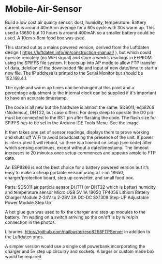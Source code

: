 # Mobile-Air-Sensor
Build a low cost air quality sensor: dust, humidity, temperature. Battery current is around 40mA on average for a 60s cycle with 30s warm up. This used a 18650 but 10 hours is around 400mAh so a smaller battery could be used. A 10cm x 8cm food box was used.

This started out as a mains powered version, derived from the Luftdaten design ( https://luftdaten.info/en/construction-manual/ ), but which could operate remotely (no WiFi signal) and store a week’s readings in EEPROM using the SPIFFS file system. It boots up into AP mode to allow FTP transfer of data, deletion of the downloaded file and input of new date/time to start a new file. The IP address is printed to the Serial Monitor but should be 192.168.4.1.

The cycle and warm up times can be changed at this point and a percentage adjustment to the internal clock can be supplied if it's important to have an accurate timestamp.

The code is all new but the hardware is almost the same: SDS011, esp8266 (Nodemcu), DHT22, but case differs. For deep sleep to operate the D0 pin must be connected to the RST pin after flashing the code. The flash size for SPIFFS has to be set in the Arduino IDE Tools Menu. See the image. 

It then takes one set of sensor readings, displays them to prove working and shuts off WiFi to avoid broadcasting the presence of the unit. If power is interrupted it will reboot, so there is a timeout on setup (see code) after which sensing continues, except without a date/timestamp. The timeout increases to 20 minutes once setup commences and appears ample to FTP  data.

An ESP8266 is not the best choice for a battery powered version but it’s easy to make a cheap portable version using a Li-on 18650, charger/protection board, step up converter, and small food box. 

Parts:
SDS011 air particle sensor
DHT11 (or DHT22 which is better) humidity and temperature sensor
Micro USB 5V 1A 18650 TP4056 Lithium Battery Charger Module
2-24V to 2-28V 2A DC-DC SX1308 Step-UP Adjustable Power Module Step Up 

A hot glue gun was used to fix the charger and step up modules to the battery. I'm waiting on a switch arriving so the on/off is by wire/pin connection in the photos.

Libraries:
https://github.com/nailbuster/esp8266FTPServer in addition to the Luftdaten ones.

A simpler version would use a single cell powerbank incorporating the charger and 5v step up circuitry and sockets. A larger or custom made box would be required.
